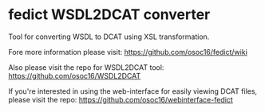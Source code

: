 # fedict WSDL2DCAT converter
Tool for converting WSDL to DCAT using XSL transformation.

Fore more information please visit: https://github.com/osoc16/fedict/wiki

Also please visit the repo for WSDL2DCAT tool: https://github.com/osoc16/WSDL2DCAT

If you're interested in using the web-interface for easily viewing DCAT files, please visit the repo: https://github.com/osoc16/webinterface-fedict

